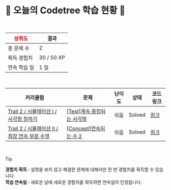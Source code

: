 # 🌲 오늘의 Codetree 학습 현황 🌲

<br />

| <span style="color:red;display:block;text-align:center;"> **성취도**</span> | 결과 |
|---|---|
| 총 문제 수 | 2 |
| 획득 경험치 | 30 / 50 XP |
| 연속 학습 일 | 1 일 |

<br />

|커리큘럼|문제|난이도|상태|코드 링크|
|---|---|---|---|---|
|[Trail 2 / 시뮬레이션 I / 사각형 칠하기](https://www.codetree.ai/trail-info/novice-mid/)|[[Test]계속 중첩되는 사각형](https://www.codetree.ai/trails/complete/curated-cards/test-continuously-overlapping-squares/)|쉬움|Solved|[링크](https://github.com/parkjungyuxx/codetree/blob/main/250927/%EA%B3%84%EC%86%8D%20%EC%A4%91%EC%B2%A9%EB%90%98%EB%8A%94%20%EC%82%AC%EA%B0%81%ED%98%95/continuously-overlapping-squares.js)|
|[Trail 2 / 시뮬레이션 II / 최장 연속 부분 수열](https://www.codetree.ai/trail-info/novice-mid/)|[[Concept]연속되는 수 2](https://www.codetree.ai/trails/complete/curated-cards/intro-continuous-number2/)|쉬움|Solved|[링크](https://github.com/parkjungyuxx/codetree/blob/main/250927/%EC%97%B0%EC%86%8D%EB%90%98%EB%8A%94%20%EC%88%98%202/continuous-number2.js)|


<br />

> [!TIP]
> **경험치 획득** : 설명을 보지 않고 해결한 문제에 대해서만 한 번 경험치를 획득할 수 있습니다.  
> **학습 연속일** : 새로운 날에 새로운 경험치를 획득하면 연속일이 인정됩니다.

